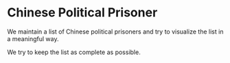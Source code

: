 # Chinese Political Prisoner

We maintain a list of Chinese political prisoners and try to visualize the list in a meaningful way.

We try to keep the list as complete as possible.